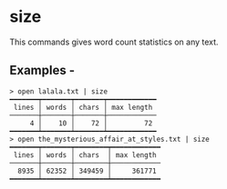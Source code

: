 # size

This commands gives word count statistics on any text.

## Examples -

```shell
> open lalala.txt | size
━━━━━━━┯━━━━━━━┯━━━━━━━┯━━━━━━━━━━━━
 lines │ words │ chars │ max length 
───────┼───────┼───────┼────────────
     4 │    10 │    72 │         72 
━━━━━━━┷━━━━━━━┷━━━━━━━┷━━━━━━━━━━━━
> open the_mysterious_affair_at_styles.txt | size
━━━━━━━┯━━━━━━━┯━━━━━━━━┯━━━━━━━━━━━━
 lines │ words │ chars  │ max length 
───────┼───────┼────────┼────────────
  8935 │ 62352 │ 349459 │     361771 
━━━━━━━┷━━━━━━━┷━━━━━━━━┷━━━━━━━━━━━━
```
